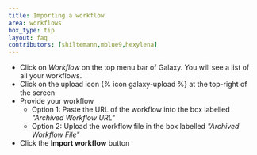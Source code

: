 ```yaml
---
title: Importing a workflow
area: workflows
box_type: tip
layout: faq
contributors: [shiltemann,mblue9,hexylena]
---
```


- Click on *Workflow* on the top menu bar of Galaxy. You will see a list of all your workflows.
- Click on the upload icon {% icon galaxy-upload %} at the top-right of the screen
- Provide your workflow
  - Option 1: Paste the URL of the workflow into the box labelled *"Archived Workflow URL"*
  - Option 2: Upload the workflow file in the box labelled *"Archived Workflow File"*
- Click the **Import workflow** button
